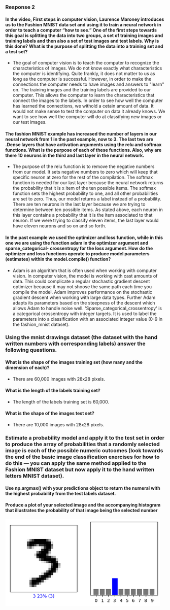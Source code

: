 ### Response 2

#### In the video, First steps in computer vision, Laurence Maroney introduces us to the Fashion MNIST data set and using it to train a neural network in order to teach a computer “how to see.” One of the first steps towards this goal is splitting the data into two groups, a set of training images and training labels and then also a set of test images and test labels. Why is this done? What is the purpose of splitting the data into a training set and a test set?

- The goal of computer vision is to teach the computer to recognize the characteristics of images. We do not know exactly what characteristics the computer is identifying. Quite frankly, it does not matter to us as long as the computer is successful. However, in order to make the connections the computer needs to have images and answers to "learn" on. The training images and the training labels are provided to our computer. This allows the computer to learn the characteristics that connect the images to the labels. In order to see how well the computer has learned the connections, we withold a cetain amount of data. It would not make sense to test the computer on data it already knows. We want to see how well the computer will do at classifying new images or our test images.

#### The fashion MNIST example has increased the number of layers in our neural network from 1 in the past example, now to 3. The last two are .Dense layers that have activation arguments using the relu and softmax functions. What is the purpose of each of these functions. Also, why are there 10 neurons in the third and last layer in the neural network.

- The purpose of the relu function is to remove the negative numbers from our model. It sets negative numbers to zero which will keep that specific neuron at zero for the rest of the compilation. The softmax function is needed for our last layer because the neural network returns the probability that it is x item of the ten possible items. The softmax function sets the highest probability to one, and all other probabilities are set to zero. Thus, our model returns a label instead of a probability. There are ten neurons in the last layer because we are trying to determine between ten possible items. As stated above, each neuron in this layer contains a probability that it is the item associated to that neuron. If we were trying to classify eleven items, the last layer would have eleven neurons and so on and so forth. 

#### In the past example we used the optimizer and loss function, while in this one we are using the function adam in the optimizer argument and sparse_categorical- crossentropy for the loss argument. How do the optimizer and loss functions operate to produce model parameters (estimates) within the model.compile() function?

- Adam is an algorithm that is often used when working with computer vision. In computer vision, the model is working with cast amounts of data. This could complicate a regular stochastic gradient descent optimizer because it may not shoose the same path each time you compile the model. Adam improves performance on the stochastic gradient descent when working with large data types. Further Adam adapts its parameters based on the steepness of the descent which allows Adam to handle noise well. 'Sparse_categorical_crossentropy' is a categorical crossentropy with integer targets. It is used to label the parameters into a classification with an associated integer value (0-9 in the fashion_mnist dataset). 

### Using the mnist drawings dataset (the dataset with the hand written numbers with corresponding labels) answer the following questions.
#### What is the shape of the images training set (how many and the dimension of each)?

- There are 60,000 images with 28x28 pixels. 

#### What is the length of the labels training set?

- The length of the labels training set is 60,000. 

#### What is the shape of the images test set?

- There are 10,000 images with 28x28 pixels. 

### Estimate a probability model and apply it to the test set in order to produce the array of probabilities that a randomly selected image is each of the possible numeric outcomes (look towards the end of the basic image classification exercises for how to do this — you can apply the same method applied to the Fashion MNIST dataset but now apply it to the hand written letters MNIST dataset).
#### Use np.argmax() with your predictions object to return the numeral with the highest probability from the test labels dataset.
#### Produce a plot of your selected image and the accompanying histogram that illustrates the probability of that image being the selected number

![](mnist_highest_prob_img.png)
